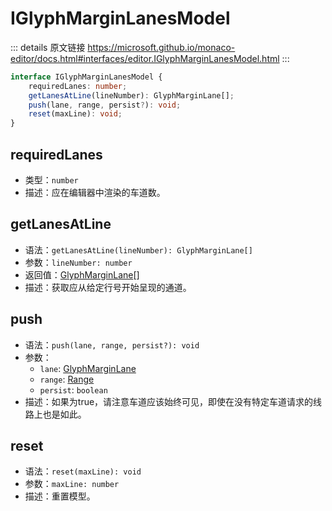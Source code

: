 # IGlyphMarginLanesModel
        
::: details 原文链接
https://microsoft.github.io/monaco-editor/docs.html#interfaces/editor.IGlyphMarginLanesModel.html
:::

```ts
interface IGlyphMarginLanesModel {
    requiredLanes: number;
    getLanesAtLine(lineNumber): GlyphMarginLane[];
    push(lane, range, persist?): void;
    reset(maxLine): void;
}
```

## requiredLanes
- 类型：`number`
- 描述：应在编辑器中渲染的车道数。

## getLanesAtLine
- 语法：`getLanesAtLine(lineNumber): GlyphMarginLane[]`
- 参数：`lineNumber: number`
- 返回值：[GlyphMarginLane](/api/editor/GlyphMarginLane.md)[]
- 描述：获取应从给定行号开始呈现的通道。

## push
- 语法：`push(lane, range, persist?): void`
- 参数：
  - `lane`: [GlyphMarginLane](/api/editor/GlyphMarginLane.md)
  - `range`: [Range](/api/Range.md)
  - `persist`: `boolean`
- 描述：如果为true，请注意车道应该始终可见，即使在没有特定车道请求的线路上也是如此。


## reset
- 语法：`reset(maxLine): void`
- 参数：`maxLine: number`
- 描述：重置模型。

